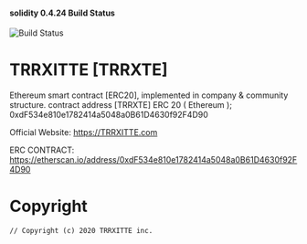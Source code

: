#### solidity 0.4.24 Build Status
![Build Status](https://github.com/turtlecoin/turtlecoin/workflows/Build/badge.svg?branch=master) 

# TRRXITTE [TRRXTE] 

Ethereum smart contract [ERC20], implemented in company & community structure.
contract address [TRRXTE] ERC 20 ( Ethereum ); 0xdF534e810e1782414a5048a0B61D4630f92F4D90

Official Website:
https://TRRXITTE.com

ERC CONTRACT:
https://etherscan.io/address/0xdF534e810e1782414a5048a0B61D4630f92F4D90



# Copyright
```
// Copyright (c) 2020 TRRXITTE inc.
```